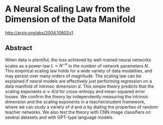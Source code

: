 # A Neural Scaling Law from the Dimension of the Data Manifold
http://arxiv.org/abs/2004.10802v1
## Abstract
When data is plentiful, the loss achieved by well-trained neural networks scales as a power-law $L \propto N^{-\alpha}$ in the number of network parameters $N$. This empirical scaling law holds for a wide variety of data modalities, and may persist over many orders of magnitude. The scaling law can be explained if neural models are effectively just performing regression on a data manifold of intrinsic dimension $d$. This simple theory predicts that the scaling exponents $\alpha \approx 4/d$ for cross-entropy and mean-squared error losses. We confirm the theory by independently measuring the intrinsic dimension and the scaling exponents in a teacher/student framework, where we can study a variety of $d$ and $\alpha$ by dialing the properties of random teacher networks. We also test the theory with CNN image classifiers on several datasets and with GPT-type language models.
